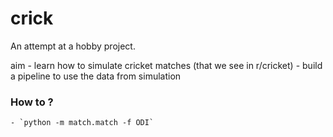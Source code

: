 # crick

An attempt at a hobby project.

aim
    - learn how to simulate cricket matches (that we see in r/cricket)
    - build a pipeline to use the data from simulation 

### How to ?
    - `python -m match.match -f ODI`